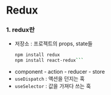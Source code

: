 # Redux

### 1. redux란

- 저장소 : 프로젝트의 props, state들
  ````zsh
  npm install redux
  npm install react-redux```
  ````
- component - action - reducer - store
- `useDispatch` : 액션을 던지는 훅
- `useSelector` : 값을 가져다 쓰는 훅
